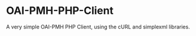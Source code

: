 OAI-PMH-PHP-Client
==================

A very simple OAI-PMH PHP Client, using the cURL and simplexml libraries.